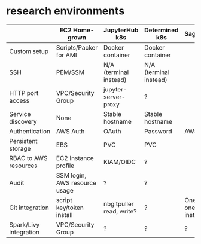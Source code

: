 # research environments

|                        | EC2 Home-grown                | JupyterHub k8s           | Determined k8s         | SageMaker              |
| ---------------------- | ----------------------------- | ------------------------ | ---------------------- | ---------------------- |
| Custom setup           | Scripts/Packer for AMI        | Docker container         | Docker container       |                        |
| SSH                    | PEM/SSM                       | N/A (terminal instead)   | N/A (terminal instead) |                        |
| HTTP port access       | VPC/Security Group            | jupyter-server-proxy     | ?                      |                        |
| Service discovery      | None                          | Stable hostname          | Stable hostname        |                        |
| Authentication         | AWS Auth                      | OAuth                    | Password               | AWS Auth               |
| Persistent storage     | EBS                           | PVC                      | PVC                    |                        |
| RBAC to AWS resources  | EC2 Instance profile          | KIAM/OIDC                | ?                      |                        |
| Audit                  | SSM login, AWS resource usage | ?                        | ?                      |                        |
| Git integration        | script key/token install      | nbgitpuller read, write? | ?                      | One repo, one instance |
| Spark/Livy integration | VPC/Security Group            | ?                        | ?                      | ?                      |
